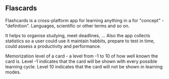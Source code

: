 ## Flascards

Flashcards is a cross-platform app for learning anything in a for "concept" - "definition". Languages, scientific or other terms and so on.

It helps to organise studying, meet deadlines, ... Also the app collects statistics so a user could use it maintain habbits, prepare to test in time, could assess a productivity and performance.

Memorization level of a card - a level from -1 to 10 of how well known the card is. Level -1 indicates that the card will be shown with every possible learning cycle. Level 10 indicates that the card will not be shown in learning modes.


